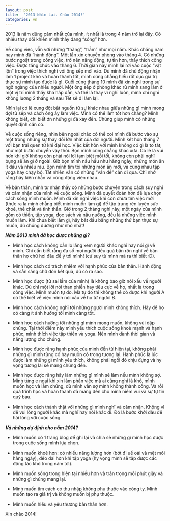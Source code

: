 ```yaml
---
layout: post
title:  '2013 Nhìn Lại. Chào 2014!'
categories: vn
---
```


2013 là năm dũng cảm nhất của mình, ít nhất là trong 4 năm trở lại đây. Có nhiều thay đổi khiến mình thấy đang “sống” hơn.

Về công việc, vẫn với những “thăng”, “trầm” như mọi năm. Khác chăng năm nay mình đã “hành động”. Một lần xin chuyển phòng vào tháng 4. Có những bước ngoặt trong công việc, trở nên năng động, tự tin hơn, thấy thích công việc. Được tăng chức vào tháng 6. Thời gian này mình lại rơi vào cuộc “vật lộn” trong việc thích nghi với ông sếp mới vào. Dù mình đã chủ động nhận làm 1 project khó và hoàn thành tốt, mình cũng chẳng hiểu rốt cục giá trị thực sự mình tạo được là gì. Cuối cùng tháng 10 mình đã xin nghỉ trong sự ngỡ ngàng của nhiều người. Một ông sếp ở phòng khác rủ mình sang làm ở một vị trí mình thấy khá hấp dẫn, và thế là thay vì nghỉ luôn, mình chỉ nghỉ không lương 2 tháng và sau Tết sẽ đi làm lại. 

<!--More-->

Nhìn lại có lẽ xung đột bắt nguồn từ sự khác nhau giữa những gì mình mong đợi từ sếp và cách ông ấy làm việc. Mình có thể làm tốt hơn chăng? Mình không biết, chỉ biết ơn những gì đã xảy đến. Chúng giúp mình có những quyết định cần có.

Về cuộc sống riêng, nhìn bên ngoài chắc có thể coi mình đã bước vào sự một trong những sự thay đổi lớn nhất của đời người. Mình kết hôn tháng 7 với bạn trai quen từ khi đại học. Việc kết hôn với mình không có gì là to tát, như một bước chuyển vậy thôi. Bọn mình cũng chẳng khác xưa. Có lẽ là vui hơn khi giờ không còn phải nói lời tạm biệt mỗi tối, không còn phải nghĩ bụng sẽ ăn gì ở ngoài. Giờ bọn mình nấu hầu như hàng ngày, những món ăn ít dầu và nhiều rau. Bọn mình tìm tòi những món ăn mới, và cùng nhau tập yoga hay chạy bộ. Tất nhiên vẫn có những “vấn đề” cần đi qua. Chỉ nhớ rằng hãy kiên nhẫn và cùng động viên nhau.

Về bản thân, mình tự nhận thấy có những bước chuyển trong cách suy nghĩ và cảm nhận của mình về cuộc sống. Mình đã quyết đoán hơn để lựa chọn cách sống mình muốn. Mình đã xin nghỉ việc khi còn chưa tìm việc mới (thực ra là mình chẳng biết mình muốn làm gì) để tập trung rèn luyện sức khoẻ, thể chất và tinh thần. Giờ trong 2 tháng nghỉ này, một ngày của mình gồm có thiền, tập yoga, đọc sách và nấu nướng, đều là những việc mình muốn làm. Khi chưa biết làm gì, hãy bắt đầu bằng những thứ bạn thực sự muốn, dù chúng dường như nhỏ nhặt! 


***Năm 2013 mình đã học được những gì?*** 

   * Mình học cách không cần lo lắng xem người khác nghĩ hay nói gì về mình. Chỉ cần biết rằng đa số mọi người đều quá bận rộn nghĩ về bản thân họ chứ hơi đâu để ý tới mình! (cứ suy từ mình mà ra thì biết :D).
   
   * Mình học cách có trách nhiêm với hạnh phúc của bản thân. Hành động và sẵn sàng chờ đón kết quả, dù có ra sao.
   
   * Mình học được (từ sai lầm của mình) là không bao giờ nói xấu về người khác. Dù chỉ một lời nói than phiền hay tiêu cực về họ, nhất là trong công việc. Mình muốn tự do. Mà tự do thì không thể có được khi người A có thể biết về việc mình nói xấu về họ từ người B.
   
   * Mình học cách không nghĩ tới những người mình không thích. Hãy để họ có càng ít ảnh hưởng tới mình càng tốt. 
   
   * Mình học cách hướng tới những gì mình mong muốn, không vùi dập chúng. Tại thời điểm này mình yêu thích cuộc sống khoẻ mạnh và hạnh phúc, mình thích việc tập thiền và yoga. Nên mình dành thời gian và năng lượng cho chúng.
   
   * Mình học được rằng hạnh phúc của mình đến từ hiện tại, không phải những gì mình từng có hay muốn có trong tương lai. Hạnh phúc là lúc được làm những gì mình yêu thích, không phải ngồi đó chịu đựng và hy vọng tương lai sẽ mang chúng đến.
   
   * Mình học được rằng hãy làm những gì mình sẽ làm nếu mình không sợ. Mình từng e ngại khi xin làm phần việc mà ai cũng nghĩ là khó, mình muốn học và làm chúng, dù mình vẫn sợ mình không thành công. Và rồi quá trình học và hoàn thành đã mang đến cho mình niềm vui và sự tự tin quý báu.
   
   * Mình học cách thành thật với những gì mình nghĩ và cảm nhận. Không vì để vui lòng người khác mà nghĩ hay nói khác đi. Đó là bước khởi đầu để hài lòng với cuộc sống. 


***Và những dự định cho năm 2014?***

   * Mình muốn có 1 trang blog để ghi lại và chia sẻ những gì mình học được trong cuộc sống mình lựa chọn.
   
   * Mình muốn khoẻ hơn: có nhiều năng lượng hơn (bớt đi uể oải và mệt mỏi hàng ngày), dẻo dai hơn khi tập yoga (hy vọng mình sẽ tập được các động tác khó trong năm tới).
   
   * Mình muốn sống trong hiện tại nhiều hơn và trân trọng mỗi phút giây và những gì chúng mang lại. 
   
   * Mình muốn tìm cách có thu nhập không phụ thuộc vào công ty. Mình muốn tạo ra giá trị và không muốn bị phụ thuộc.
   
   * Mình muốn hiểu và yêu thương bản thân hơn.

Xin chào 2014!